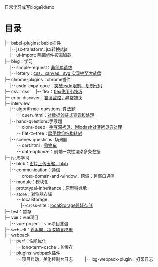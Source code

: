 <!--
 * @Author: yquanmei
 * @Date: 2022-05
 * @LastEditors: yquanmei
 * @LastEditTime: 2022-11
 * @FilePath: /learn-demo/README.md
 * @Description: 
 * Copyright (c) 2022 by 用户/公司名, All Rights Reserved. 
-->

日常学习或写blog的demo

# 目录

|-- babel-plugins: bable插件  
    &emsp;&nbsp;|-- jsx-transform: jsx转换成js  
    &emsp;&nbsp;|-- ui-import: 隔离组件按需加载  
|-- blog：学习  
    &emsp;&nbsp;|-- simple-request：[非简单请求](https://www.yuque.com/asuncat/blog/lw5mf6)  
    &emsp;&nbsp;|-- lottery：[css、canvas、svg 实现抽奖大转盘](https://www.yuque.com/asuncat/blog/qiphg0)    
|-- chrome-plugins：chrome插件  
    &emsp;&nbsp;|-- csdn-copy-code：[突破csdn限制，复制代码](https://www.yuque.com/asuncat/web/kt8gm1)  
|-- css：css 
    &emsp;&nbsp;|-- flex：[flex使用小技巧](https://www.yuque.com/webfront/hbw1gr/noxig3)  
|-- error-discover：[错误监控，异常捕获](https://www.yuque.com/asuncat/czwynn/oobdyg)    
|-- interview  
    &emsp;&nbsp;|-- algorithmic-questions: 算法题  
      &emsp;&nbsp;&emsp;&nbsp;|-- query.html：[对数据的链式查询和处理](https://www.yuque.com/webfront/tu3uvd/zrgn0l)    
    &emsp;&nbsp;|-- hand-questions:手写题  
      &emsp;&nbsp;&emsp;&nbsp;|-- clone-deep：[手写深拷贝，附lodash对深拷贝的处理](https://www.yuque.com/webfront/tu3uvd/dlth8w)   
      &emsp;&nbsp;&emsp;&nbsp;|-- flat-to-tree：[扁平数组结构转树](https://www.yuque.com/webfront/tu3uvd/tsf0bf)  
    &emsp;&nbsp;|-- scenes-questions: 场景题  
      &emsp;&nbsp;&emsp;&nbsp;|-- cart.html：[购物车](https://www.yuque.com/webfront/tu3uvd/eopi0h)  
      &emsp;&nbsp;&emsp;&nbsp;|-- data-optimize：前端一次性渲染多条数据  
|-- js:JS学习  
    &emsp;&nbsp;|-- blob：[图片上传压缩，blob](https://www.yuque.com/webfront/js/f3005b97-ccb1-43e1-b0ea-088adb049b58)  
     &emsp;&nbsp;|-- communication：通信   
        &emsp;&nbsp;&emsp;&nbsp;|-- cross-domain-and-window：[跨域：跨窗口通信](https://www.yuque.com/webfront/js/vo332n)  
    &emsp;&nbsp;|-- module：模块化  
    &emsp;&nbsp;|-- prototypal-inheritance：原型链继承  
     &emsp;&nbsp;|-- store：浏览器存储  
        &emsp;&nbsp;&emsp;&nbsp;|-- localStorage  
            &emsp;&nbsp;&emsp;&nbsp;&emsp;&nbsp;|--cross-site：[localStorage跨域存储](https://www.yuque.com/webfront/js/wqbeym)      
|-- test：暂存  
|-- vue：vue项目  
    &emsp;&nbsp;|-- vue-project：vue项目重温  
|-- web-cli：[脚手架，拉取项目模板](https://www.yuque.com/webfront/hbw1gr/vgry9p)  
|-- webpack  
    &emsp;&nbsp;|-- perf：性能优化  
        &emsp;&nbsp;&emsp;&nbsp;|-- long-term-cache：[长缓存](https://www.yuque.com/webfront/uukwfk/a4043b67-6fe5-4021-894e-209777ec2b7e)  
    &emsp;&nbsp;|-- plugins: webpack插件  
        &emsp;&nbsp;&emsp;&nbsp;|-- 项目启动，美化控制台日志
        &emsp;&nbsp;&emsp;&nbsp;|-- log-webpack-plugin：打印日志



